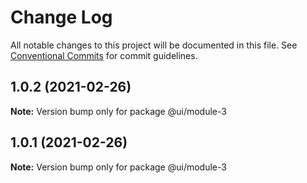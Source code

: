 # Change Log

All notable changes to this project will be documented in this file.
See [Conventional Commits](https://conventionalcommits.org) for commit guidelines.

## 1.0.2 (2021-02-26)

**Note:** Version bump only for package @ui/module-3





## 1.0.1 (2021-02-26)

**Note:** Version bump only for package @ui/module-3

